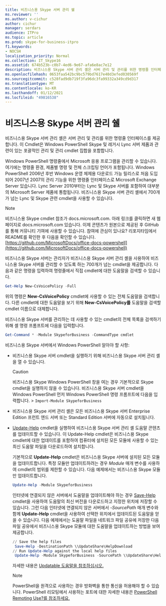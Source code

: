 ```yaml
---
title: 비즈니스용 Skype 서버 관리 쉘
ms.reviewer: ''
ms.author: v-cichur
author: cichur
manager: serdars
audience: ITPro
ms.topic: article
ms.prod: skype-for-business-itpro
f1.keywords:
- NOCSH
localization_priority: Normal
ms.collection: IT_Skype16
ms.assetid: 674b523b-c0b7-4ed6-9e67-afa6e8ac7e12
description: 비즈니스용 Skype 서버 관리 셸은 서버 관리 및 관리를 위한 명령줄 인터페이스를 제공합니다. 이 Cmdlet은 Windows PowerShell Skype 및 레거시 Lync 서버 제품과 관련이 있는 포괄적인 관리 및 관리 cmdlet 집합을 포함합니다.
ms.openlocfilehash: 0653faa542bc9bc579bd7617e40d3efed030569f
ms.sourcegitcommit: c528fad9db719f3fa96dc3fa99332a349cd9d317
ms.translationtype: MT
ms.contentlocale: ko-KR
ms.lasthandoff: 01/12/2021
ms.locfileid: "49816538"
---
```

# <a name="skype-for-business-server-management-shell"></a>비즈니스용 Skype 서버 관리 쉘
 
비즈니스용 Skype 서버 관리 셸은 서버 관리 및 관리를 위한 명령줄 인터페이스를 제공합니다. 이 Cmdlet은 Windows PowerShell Skype 및 레거시 Lync 서버 제품과 관련이 있는 포괄적인 관리 및 관리 cmdlet 집합을 포함합니다.
  
Windows PowerShell 명령줄에서 Microsoft 응용 프로그램을 관리할 수 있습니다. 여기에는 명령줄 환경, 제품별 명령 및 전체 스크립팅 언어가 포함됩니다. Windows PowerShell 2006년 후반 Windows 운영 체제용 다운로드 가능 릴리스로 처음 도입되어 2007년 2007의 관리 기능을 위한 명령줄 인터페이스로 Microsoft Exchange Server 있습니다. Lync Server 2010부터는 Lync 및 Skype 서버를 포함하여 대부분의 Microsoft Server 제품에 통합됩니다. 비즈니스용 Skype 서버 관리 셸에서 700개가 넘는 Lync 및 Skype 관련 cmdlet을 사용할 수 있습니다.
  
> [!NOTE]
> 비즈니스용 Skype cmdlet 참조가 docs.microsoft.com. 아래 링크를 클릭하면 새 웹 페이지로 docs.microsoft.com 있습니다. 이제 콘텐츠가 원본으로 제공된 후 GitHub를 통해 커뮤니티 기여에 사용할 수 있습니다. 참여에 관심이 있나요? 리포지타임에서 README를 확인한 후 다음을 확인할 수 있습니다. [https://github.com/MicrosoftDocs/office-docs-powershell](https://github.com/MicrosoftDocs/office-docs-powershell)
  
비즈니스용 Skype 서버는 관리자가 비즈니스용 Skype 서버 관리 셸을 사용하여 비즈니스용 Skype 서버를 관리할 수 있도록 하는 700개가 넘는 cmdlet을 제공합니다. 다음과 같은 명령을 입력하여 명령줄에서 직접 cmdlet에 대한 도움말을 검색할 수 있습니다.
  
```PowerShell
Get-Help New-CsVoicePolicy -Full
```

위의 명령은 **New-CsVoicePolicy** cmdlet에 사용할 수 있는 전체 도움말을 검색합니다. 다른 cmdlet에 대한 도움말을 보기 위해 **New-CsVoicePolicy를** 도움말을 검색할 cmdlet 이름으로 대체합니다.
  
비즈니스용 Skype 서버를 관리하는 데 사용할 수 있는 cmdlet의 전체 목록을 검색하기 위해 셸 명령 프롬프트에 다음을 입력합니다. 
  
```PowerShell
Get-Command * -Module SkypeforBusiness -CommandType cmdlet
```



비즈니스용 Skype 서버에서 Windows PowerShell 알아야 할 사항:
  
- 비즈니스용 Skype 서버 cmdlet을 실행하기 위해 비즈니스용 Skype 서버 관리 셸을 열 수 있습니다.
    
    > [!CAUTION]
    > 비즈니스용 Skype Windows PowerShell 창을 여는 경우 기본적으로 Skype cmdlet을 실행하지 않을 수 있습니다. 비즈니스용 Skype 서버 cmdlet을 Windows PowerShell 먼저 Windows PowerShell 명령 프롬프트에 다음을 입력합니다. >  `Import-Module SkypeforBusiness`
  
- 비즈니스용 Skype 서버 관리 셸은 모든 비즈니스용 Skype 서버 Enterprise Edition 프런트 엔드 서버 또는 Standard Edition 서버에 자동으로 설치됩니다.
    
- [Update-Help](https://technet.microsoft.com/library/hh849720.aspx) cmdlet을 실행하여 비즈니스용 Skype 서버 관리 셸 도움말 콘텐츠를 업데이트할 수 있습니다. 이 Update-Help cmdlet은 비즈니스용 Skype cmdlet에 대한 업데이트를 포함하여 컴퓨터에 설치된 모든 모듈에 사용할 수 있는 최신 도움말 파일을 다운로드하여 설치합니다.
    
    기본적으로 **Update-Help** cmdlet은 비즈니스용 Skype 서버에 설치된 모든 모듈을 업데이트합니다. 특정 모듈만 업데이트하려는 경우 _Module_ 매개 변수를 사용하여 cmdlet의 범위를 제한할 수 있습니다. 다음 예제에서는 비즈니스용 Skype 모듈만 업데이트합니다.
    
  ```PowerShell
  Update-Help -Module SkypeforBusiness
  ```

    인터넷에 연결되지 않은 서버에서 도움말을 업데이트해야 하는 경우 [Save-Help](https://technet.microsoft.com/library/hh849724.aspx) cmdlet을 사용하여 도움말의 최신 버전을 다운로드하고 지정한 위치에 저장할 수 있습니다. 그런 다음 인터넷에 연결되지 않은 서버에서 _-SourcePath_ 매개 변수와 함께 **Update-Help** cmdlet을 사용하여 선택한 위치에서 업데이트된 도움말을 얻을 수 있습니다. 다음 예제에서는 도움말 파일을 네트워크 파일 공유에 저장한 다음 파일 공유에서 비즈니스용 Skype 모듈에 대한 도움말을 업데이트하는 방법을 보여 제공합니다.
    
  ```PowerShell
  // Save the help files
   Save-Help -DestinationPath \\UpdateShare\HelpDownload
  // Run Update-Help against the local help files
   Update-Help -Module SkypeforBusiness -SourcePath \\UpdateShare\HelpDownload
  ```

    자세한 내용은 [Updatable 도움말을 참조하십시오.](https://technet.microsoft.com/library/hh847735.aspx)
    
    > [!NOTE]
    > PowerShell을 원격으로 사용하는 경우 방화벽을 통한 통신을 허용해야 할 수 있습니다. PowerShell 리모팅에서 사용하는 포트에 대한 자세한 내용은 [PowerShell Remoting Use?를 참조하세요.](https://blogs.technet.microsoft.com/christwe/2012/06/20/what-port-does-powershell-remoting-use/)
    

